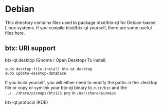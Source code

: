 
Debian
====================
This directory contains files used to package btxd/btx-qt
for Debian-based Linux systems. If you compile btxd/btx-qt yourself, there are some useful files here.

## btx: URI support ##


btx-qt.desktop  (Gnome / Open Desktop)
To install:

	sudo desktop-file-install btx-qt.desktop
	sudo update-desktop-database

If you build yourself, you will either need to modify the paths in
the .desktop file or copy or symlink your btx-qt binary to `/usr/bin`
and the `../../share/pixmaps/btx128.png` to `/usr/share/pixmaps`

btx-qt.protocol (KDE)

